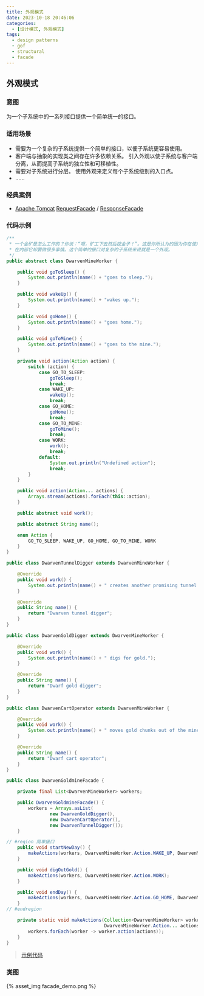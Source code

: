 ```yaml
---
title: 外观模式
date: 2023-10-18 20:46:06
categories:
  - [设计模式, 外观模式]
tags:
  - design patterns
  - gof
  - structural
  - facade
---
```


## 外观模式

### 意图

为一个子系统中的一系列接口提供一个简单统一的接口。

### 适用场景

- 需要为一个复杂的子系统提供一个简单的接口，以便子系统更容易使用。
- 客户端与抽象的实现类之间存在许多依赖关系。 引入外观以使子系统与客户端分离，从而提高子系统的独立性和可移植性。
- 需要对子系统进行分层。 使用外观来定义每个子系统级别的入口点。
- ......

<!-- more -->

### 经典案例

- [Apache Tomcat](https://tomcat.apache.org/tomcat-10.1-doc/index.html) [RequestFacade](https://tomcat.apache.org/tomcat-10.1-doc/api/org/apache/catalina/connector/RequestFacade.html) / [ResponseFacade](https://tomcat.apache.org/tomcat-10.1-doc/api/org/apache/catalina/connector/ResponseFacade.html)

### 代码示例

```java
/**
 * 一个金矿是怎么工作的？你说：“嗯，矿工下去然后挖金子！”。这是你所认为的因为你在使用金矿对外提供的一个简单接口，
 * 在内部它却要做很多事情。这个简单的接口对复杂的子系统来说就是一个外观。
 */
public abstract class DwarvenMineWorker {

    public void goToSleep() {
        System.out.println(name() + "goes to sleep.");
    }

    public void wakeUp() {
        System.out.println(name() + "wakes up.");
    }

    public void goHome() {
        System.out.println(name() + "goes home.");
    }

    public void goToMine() {
        System.out.println(name() + "goes to the mine.");
    }

    private void action(Action action) {
        switch (action) {
            case GO_TO_SLEEP:
                goToSleep();
                break;
            case WAKE_UP:
                wakeUp();
                break;
            case GO_HOME:
                goHome();
                break;
            case GO_TO_MINE:
                goToMine();
                break;
            case WORK:
                work();
                break;
            default:
                System.out.println("Undefined action");
                break;
        }
    }

    public void action(Action... actions) {
        Arrays.stream(actions).forEach(this::action);
    }

    public abstract void work();

    public abstract String name();

    enum Action {
        GO_TO_SLEEP, WAKE_UP, GO_HOME, GO_TO_MINE, WORK
    }
}

public class DwarvenTunnelDigger extends DwarvenMineWorker {

    @Override
    public void work() {
        System.out.println(name() + " creates another promising tunnel.");
    }

    @Override
    public String name() {
        return "Dwarven tunnel digger";
    }
}

public class DwarvenGoldDigger extends DwarvenMineWorker {

    @Override
    public void work() {
        System.out.println(name() + " digs for gold.");
    }

    @Override
    public String name() {
        return "Dwarf gold digger";
    }
}

public class DwarvenCartOperator extends DwarvenMineWorker {

    @Override
    public void work() {
        System.out.println(name() + " moves gold chunks out of the mine.");
    }

    @Override
    public String name() {
        return "Dwarf cart operator";
    }
}

public class DwarvenGoldmineFacade {

    private final List<DwarvenMineWorker> workers;

    public DwarvenGoldmineFacade() {
        workers = Arrays.asList(
                new DwarvenGoldDigger(),
                new DwarvenCartOperator(),
                new DwarvenTunnelDigger());
    }

// #region 简单接口
    public void startNewDay() {
        makeActions(workers, DwarvenMineWorker.Action.WAKE_UP, DwarvenMineWorker.Action.GO_TO_MINE);
    }

    public void digOutGold() {
        makeActions(workers, DwarvenMineWorker.Action.WORK);
    }

    public void endDay() {
        makeActions(workers, DwarvenMineWorker.Action.GO_HOME, DwarvenMineWorker.Action.GO_TO_SLEEP);
    }
// #endregion

    private static void makeActions(Collection<DwarvenMineWorker> workers,
                                    DwarvenMineWorker.Action... actions) {
        workers.forEach(worker -> worker.action(actions));
    }
}
```

> [示例代码]()

### 类图

{% asset_img facade_demo.png %}
